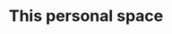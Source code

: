 ---
title: This personal space
name: corralx.github.io
description: TODO
image: placeholder.png
live-preview: false
priority: 100
---
